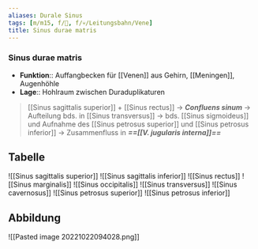 ```yaml
---
aliases: Durale Sinus
tags: [m/m15, f/🧠, f/💀/Leitungsbahn/Vene]
title: Sinus durae matris
---
```

### Sinus durae matris
- **Funktion**:: Auffangbecken für [[Venen]] aus Gehirn, [[Meningen]], Augenhöhle
- **Lage**:: Hohlraum zwischen Duraduplikaturen

> [[Sinus sagittalis superior]] + [[Sinus rectus]] → ***Confluens sinum*** → Aufteilung bds. in [[Sinus transversus]] → bds. [[Sinus sigmoideus]] und Aufnahme des [[Sinus petrosus superior]] und [[Sinus petrosus inferior]] → Zusammenfluss in ***==[[V. jugularis interna]]==***

## Tabelle
![[Sinus sagittalis superior]]
![[Sinus sagittalis inferior]]
![[Sinus rectus]]
![[Sinus marginalis]]
![[Sinus occipitalis]]
![[Sinus transversus]]
![[Sinus cavernosus]]
![[Sinus petrosus superior]]
![[Sinus petrosus inferior]]


## Abbildung
![[Pasted image 20221022094028.png]]